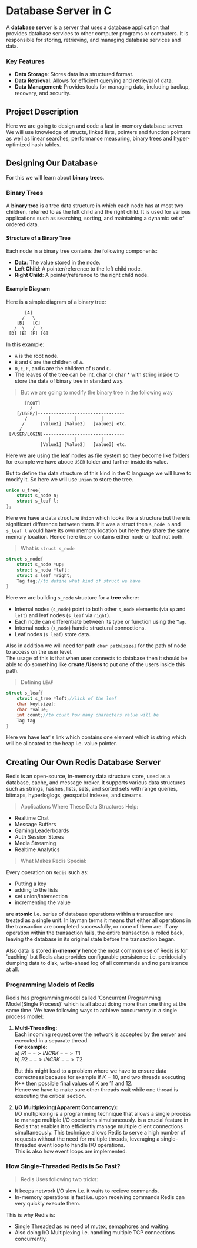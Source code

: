 # Database Server in C

A **database server** is a server that uses a database application that provides database services to other computer programs or computers. It is responsible for storing, retrieving, and managing database services and data.

### Key Features

- **Data Storage**: Stores data in a structured format.
- **Data Retrieval**: Allows for efficient querying and retrieval of data.
- **Data Management**: Provides tools for managing data, including backup, recovery, and security.

## Project Description

Here we are going to design and code a fast in-memory database server. We will use knowledge of structs, linked lists, pointers and function pointers as well as linear searches, performance measuring, binary trees and hyper-optimized hash tables.

## Designing Our Database

For this we will learn about **binary trees**.

### Binary Trees

A **binary tree** is a tree data structure in which each node has at most two children, referred to as the left child and the right child. It is used for various applications such as searching, sorting, and maintaining a dynamic set of ordered data.

#### Structure of a Binary Tree

Each node in a binary tree contains the following components:

- **Data**: The value stored in the node.
- **Left Child**: A pointer/reference to the left child node.
- **Right Child**: A pointer/reference to the right child node.

#### Example Diagram

Here is a simple diagram of a binary tree:

```
       [A]
      /   \
    [B]   [C]
   /  \   /  \
 [D] [E] [F] [G]
```

In this example:

- `A` is the root node.
- `B` and `C` are the children of `A`.
- `D`, `E`, `F`, and `G` are the children of `B` and `C`.
- The leaves of the tree can be int. char or char \* with string inside to store the data of binary tree in standard way.

> But we are going to modify the binary tree in the following way

```
       [ROOT]
         /
    [/USER/]---------------------------------
       /        |         |         |
      /      [Value1] [Value2]   [Value3] etc.
     /
 [/USER/LOGIN]-------------------------------
                |         |         |
             [Value1] [Value2]   [Value3] etc.
```

Here we are using the leaf nodes as file system so they become like folders for example we have aboce `USER` folder and further inside its value.

But to define the data structure of this kind in the C language we will have to modify it. So here we will use `Union` to store the tree.

```C
union u_tree{
    struct s_node n;
    struct s_leaf l;
};
```

Here we have a data structure `Union` which looks like a structure but there is significant difference between them. If it was a struct then `s_node n` and `s_leaf l` would have its own memory location but here they share the same memory location. Hence here `Union` contains either node or leaf not both.

> What is `struct s_node`

```C
struct s_node{
    struct s_node *up;
    struct s_node *left;
    struct s_leaf *right;
    Tag tag;//to define what kind of struct we have
}
```

Here we are building `s_node` structure for a **tree** where:

- Internal nodes (`s_node`) point to both other `s_node` elements (via `up` and `left`) and leaf nodes (`s_leaf` via `right`).
- Each node can differentiate between its type or function using the `Tag`.
- Internal nodes (`s_node`) handle structural connections.
- Leaf nodes (`s_leaf`) store data.

Also in addition we will need for path `char path[size]` for the path of node to access on the user level.<br>
The usage of this is that when user connects to database then it should be able to do something like **create /Users** to put one of the users inside this path.

> Defining `LEAF`

```C
struct s_leaf{
    struct s_tree *left;//link of the leaf
    char key[size];
    char *value;
    int count;//to count how many characters value will be
    Tag tag
}
```

Here we have leaf's link which contains one element which is string which will be allocated to the heap i.e. value pointer.

## Creating Our Own Redis Database Server

Redis is an open-source, in-memory data structure store, used as a database, cache, and message broker. It supports various data structures such as strings, hashes, lists, sets, and sorted sets with range queries, bitmaps, hyperloglogs, geospatial indexes, and streams.

> Applications Where These Data Structures Help:

- Realtime Chat
- Message Buffers
- Gaming Leaderboards
- Auth Session Stores
- Media Streaming
- Realtime Analytics

> What Makes Redis Special:

Every operation on `Redis` such as:

- Putting a key
- adding to the lists
- set union/intersection
- incrementing the value

are <b>atomic</b> i.e. series of database operations within a transaction are treated as a single unit. In layman terms it means that either all operations in the transaction are completed successfully, or none of them are. If any operation within the transaction fails, the entire transaction is rolled back, leaving the database in its original state before the transaction began.

Also data is stored <b>in-memory</b> hence the most common use of Redis is for 'caching' but Redis also provides configurable persistence i.e. peridocially dumping data to disk, write-ahead log of all commands and no persistence at all.

### Programming Models of Redis

Redis has programming model called 'Concurrent Programming Model(Single Process)' which is all about doing more than one thing at the same time. We have following ways to achieve concurrency in a single process model:

1. **Multi-Threading:** <br>
   Each incoming request over the network is accepted by the server and executed in a separate thread.<br>
   <b>For example:</b><br>
   a) $R1--> INCR K-->T1$<br>
   b) $R2-->INCR K-->T2$

   But this might lead to a problem where we have to ensure data correctness because for example if $K=10$, and two threads executing K++ then possible final values of K are 11 and 12.<br>
   Hence we have to make sure other threads wait while one thread is executing the critical section.

2. **I/O Multiplexing(Apparent Concurrency):**<br>
   I/O multiplexing is a programming technique that allows a single process to manage multiple I/O operations simultaneously. is a crucial feature in Redis that enables it to efficiently manage multiple client connections simultaneously. This technique allows Redis to serve a high number of requests without the need for multiple threads, leveraging a single-threaded event loop to handle I/O operations.<br>
   This is also how event loops are implemented.<br>

### How Single-Threaded Redis is So Fast?

> Redis Uses following two tricks:

- It keeps network I/O slow i.e. it waits to recieve commands.
- In-memory operations is fast i.e. upon receiving commands Redis can very quickly execute them.

This is why Redis is:

- Single Threaded as no need of mutex, semaphores and waiting.
- Also doing I/O Multiplexing i.e. handling multiple TCP connections concurrently.
